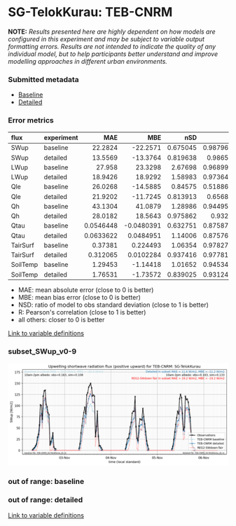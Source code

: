 # SG-TelokKurau: TEB-CNRM

**NOTE:** *Results presented here are highly dependent on how models are configured in this experiment and may be subject to variable output formatting errors. Results are not intended to indicate the quality of any individual model, but to help participants better understand and improve modelling approaches in different urban environments.*

### Submitted metadata

- [Baseline](TEB-CNRM_SG-TelokKurau_baseline_attrs.md)
- [Detailed](TEB-CNRM_SG-TelokKurau_detailed_attrs.md)

### Error metrics

| flux     | experiment   |        MAE |         MBE |      nSD |        R |         5th |        95th |       RMSE |    cRMSE |       AMBE |     1-nSD |       1-R |   nSkewness |   nKurtosis |   Overlap |
|:---------|:-------------|-----------:|------------:|---------:|---------:|------------:|------------:|-----------:|---------:|-----------:|----------:|----------:|------------:|------------:|----------:|
| SWup     | baseline     | 22.2824    | -22.2571    | 0.675045 | 0.987966 |  3.10341    |  47.2532    | 27.3727    | 0.349061 | 22.2571    | 0.324955  | 0.0120343 | 0.000937838 |   0.0323427 | 0.163706  |
| SWup     | detailed     | 13.5569    | -13.3764    | 0.819638 | 0.98652  |  3.10341    |  27.59      | 17.1102    | 0.233726 | 13.3764    | 0.180362  | 0.01348   | 0.0433468   |   0.0240998 | 0.163877  |
| LWup     | baseline     | 27.958     |  23.3298    | 2.67698  | 0.968999 |  7.65826    | 104.406     | 44.6115    | 1.72576  | 23.3298    | 1.67698   | 0.0310009 | 0.044863    |   0.793819  | 0.239417  |
| LWup     | detailed     | 18.9426    |  18.9292    | 1.58983  | 0.973647 |  6.61697    |  47.8635    | 23.8306    | 0.657034 | 18.9292    | 0.589832  | 0.0263527 | 0.00191548  |   0.717085  | 0.302574  |
| Qle      | baseline     | 26.0268    | -14.5885    | 0.84575  | 0.518863 |  2.62402    |  45.9552    | 44.9108    | 0.915225 | 14.5885    | 0.15425   | 0.481137  | 1.24537     |   4.28334   | 0.283377  |
| Qle      | detailed     | 21.9202    | -11.7245    | 0.813913 | 0.65681  |  1.84028    |  39.2626    | 37.6206    | 0.770248 | 11.7245    | 0.186087  | 0.34319   | 0.686144    |   2.4334    | 0.313544  |
| Qh       | baseline     | 43.1304    |  41.0879    | 1.28986  | 0.944953 | 22.148      | 103.698     | 58.3447    | 0.475423 | 41.0879    | 0.289863  | 0.0550473 | 0.044795    |   0.302544  | 0.498088  |
| Qh       | detailed     | 28.0182    |  18.5643    | 0.975862 | 0.9329   | 16.1543     |  15.8302    | 36.6504    | 0.36269  | 18.5643    | 0.0241382 | 0.0671003 | 0.0502208   |   0.234439  | 0.41713   |
| Qtau     | baseline     |  0.0546448 |  -0.0480391 | 0.632751 | 0.875878 |  0.00497215 |   0.149356  |  0.087157  | 0.540323 |  0.0480391 | 0.367249  | 0.124122  | 0.0956981   |   0.414101  | 0.197727  |
| Qtau     | detailed     |  0.0633622 |   0.0484951 | 1.14006  | 0.875769 |  0.0193158  |   0.0741842 |  0.0885344 | 0.550343 |  0.0484951 | 0.140058  | 0.124231  | 0.105291    |   0.10384   | 0.14637   |
| TairSurf | baseline     |  0.37381   |   0.224493  | 1.06354  | 0.978275 |  0.188081   |   0.645637  |  0.492137  | 0.224164 |  0.224493  | 0.063543  | 0.0217253 | 0.308313    |   0.340759  | 0.0905152 |
| TairSurf | detailed     |  0.312065  |   0.0102284 | 0.937416 | 0.977814 |  0.199023   |   0.116893  |  0.41692   | 0.213334 |  0.0102284 | 0.0625841 | 0.0221858 | 0.0350776   |   0.313704  | 0.0783657 |
| SoilTemp | baseline     |  1.29453   |  -1.14418   | 1.01652  | 0.945343 |  1.31909    |   0.955394  |  1.59284   | 0.333754 |  1.14418   | 0.0165168 | 0.0546567 | 0.0872202   |   0.294465  | 0.213149  |
| SoilTemp | detailed     |  1.76531   |  -1.73572   | 0.839025 | 0.931245 |  1.56558    |   3.00163   |  2.13782   | 0.375882 |  1.73572   | 0.160975  | 0.0687547 | 0.269128    |   0.715065  | 0.24655   |

 - MAE: mean absolute error (close to 0 is better)
 - MBE: mean bias error (close to 0 is better)
 - NSD: ratio of model to obs standard deviation (close to 1 is better)
 - R: Pearson's correlation (close to 1 is better)
 - all others: closer to 0 is better

[Link to variable definitions](../modelattrs/variable_definitions.md)

### <a name="subset_swup_v0-9"></a>subset_SWup_v0-9
[![TEB-CNRM_SG-TelokKurau_subset_SWup_v0-9.png](TEB-CNRM_SG-TelokKurau_subset_SWup_v0-9.png)](TEB-CNRM_SG-TelokKurau_subset_SWup_v0-9.png)

### out of range: baseline


### out of range: detailed



[Link to variable definitions](../modelattrs/variable_definitions.md)

